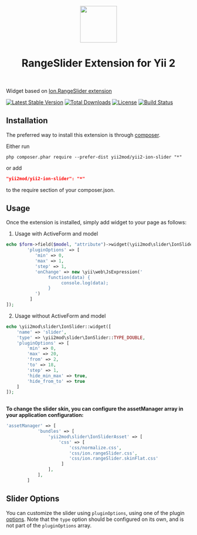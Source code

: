 <p align="center">
    <a href="https://github.com/yiisoft" target="_blank">
        <img src="https://avatars0.githubusercontent.com/u/993323" height="100px">
    </a>
    <h1 align="center">RangeSlider Extension for Yii 2</h1>
    <br>
</p>

Widget based on [Ion.RangeSlider extension](http://ionden.com/a/plugins/ion.rangeSlider/en.html)

[![Latest Stable Version](https://poser.pugx.org/yii2mod/yii2-ion-slider/v/stable)](https://packagist.org/packages/yii2mod/yii2-ion-slider) 
[![Total Downloads](https://poser.pugx.org/yii2mod/yii2-ion-slider/downloads)](https://packagist.org/packages/yii2mod/yii2-ion-slider) 
[![License](https://poser.pugx.org/yii2mod/yii2-ion-slider/license)](https://packagist.org/packages/yii2mod/yii2-ion-slider)
[![Build Status](https://travis-ci.org/yii2mod/yii2-ion-slider.svg?branch=master)](https://travis-ci.org/yii2mod/yii2-ion-slider)

Installation 
------------

The preferred way to install this extension is through [composer](http://getcomposer.org/download/).

Either run

```
php composer.phar require --prefer-dist yii2mod/yii2-ion-slider "*"
```

or add

```json
"yii2mod/yii2-ion-slider": "*"
```

to the require section of your composer.json.

Usage
------------
Once the extension is installed, simply add widget to your page as follows:

1) Usage with ActiveForm and model
```php
echo $form->field($model, "attribute")->widget(\yii2mod\slider\IonSlider::className(), [
        'pluginOptions' => [
           'min' => 0,
           'max' => 1,
           'step' => 1,
           'onChange' => new \yii\web\JsExpression('
                function(data) {
                     console.log(data);
                }
           ')
         ]
]); 
```
2) Usage without ActiveForm and model
```php
echo \yii2mod\slider\IonSlider::widget([
    'name' => 'slider',
    'type' => \yii2mod\slider\IonSlider::TYPE_DOUBLE,
    'pluginOptions' => [
        'min' => 0,
        'max' => 20,
        'from' => 2,
        'to' => 18,
        'step' => 1,
        'hide_min_max' => true,
        'hide_from_to' => true
    ]
]);
                                
```
**To change the slider skin, you can configure the assetManager array in your application configuration:** 
```php
'assetManager' => [
            'bundles' => [
                'yii2mod\slider\IonSliderAsset' => [
                    'css' => [
                        'css/normalize.css',
                        'css/ion.rangeSlider.css',
                        'css/ion.rangeSlider.skinFlat.css'
                     ]
                ],
            ],
        ]
```

Slider Options 
----------------
You can customize the slider using `pluginOptions`, using one of the plugin [options](http://ionden.com/a/plugins/ion.rangeSlider/en.html).
Note that the `type` option should be configured on its own, and is not part of the `pluginOptions` array.
